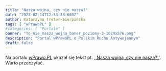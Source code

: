 ```yaml
---
title: "Nasza wojna, czy nie nasza?"
date: "2023-02-14T12:53:38.603Z"
author: Katarzyna Treter-Sierpińska
tags: [ "wPrawoPL" ]
#categories: [ "Portale" ]
banner: "To_nie_nasza_wojna_baner_poziomy-3-1024x576.png"
description: "Portal wPrawoPL o Polskim Ruchu Antywojennym"
draft: false
---
```


Na portalu [wPrawo.PL](https://wprawo.pl/ "Portal wPrawo.PL") ukazał się tekst pt. [,,Nasza wojna, czy nie nasza?''](https://wprawo.pl/katarzyna-ts-nasza-wojna-czy-nie-nasza/ "Portal wPrawo.PL"). Warto przeczytać.
